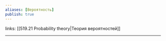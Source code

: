 ```yaml
---
aliases: [Вероятность]
publish: true
---
```

links: [[519.21  Probability theory|Теория вероятностей]]

---
